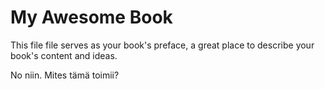 # My Awesome Book

This file file serves as your book's preface, a great place to describe your book's content and ideas.

No niin. Mites tämä toimii?

